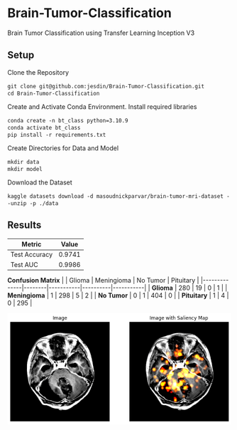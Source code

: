 # Brain-Tumor-Classification
Brain Tumor Classification using Transfer Learning Inception V3

## Setup
Clone the Repository
```
git clone git@github.com:jesdin/Brain-Tumor-Classification.git
cd Brain-Tumor-Classification
```

Create and Activate Conda Environment. Install required libraries
```
conda create -n bt_class python=3.10.9
conda activate bt_class
pip install -r requirements.txt
```

Create Directories for Data and Model
```
mkdir data
mkdir model
```

Download the Dataset
```
kaggle datasets download -d masoudnickparvar/brain-tumor-mri-dataset --unzip -p ./data

```

## Results
| Metric         | Value  |
|---------------|--------|
| Test Accuracy | 0.9741 |
| Test AUC      | 0.9986 |

**Confusion Matrix**
|                | Glioma | Meningioma | No Tumor | Pituitary |
|--------------|--------|-----------|----------|-----------|
| **Glioma**      | 280    | 19        | 0        | 1         |
| **Meningioma**  | 1      | 298       | 5        | 2         |
| **No Tumor**    | 0      | 1         | 404      | 0         |
| **Pituitary**   | 1      | 4         | 0        | 295       |

![Saliency Map](images/saliency.png)